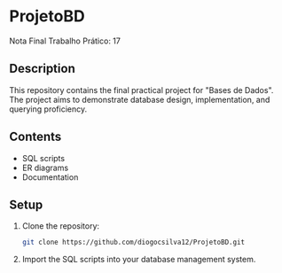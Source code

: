 # ProjetoBD

Nota Final Trabalho Prático: 17

## Description

This repository contains the final practical project for "Bases de Dados". The project aims to demonstrate database design, implementation, and querying proficiency.

## Contents

- SQL scripts
- ER diagrams
- Documentation

## Setup

1. Clone the repository:
   ```sh
   git clone https://github.com/diogocsilva12/ProjetoBD.git
2. Import the SQL scripts into your database management system.
